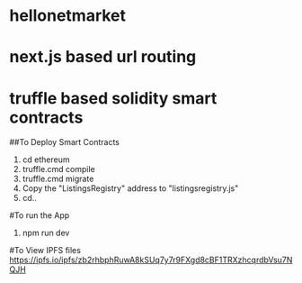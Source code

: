 # hellonetmarket

# next.js based url routing
# truffle based solidity smart contracts



##To Deploy Smart Contracts
1. cd ethereum
2. truffle.cmd compile
3. truffle.cmd migrate
4. Copy the "ListingsRegistry" address to "listingsregistry.js"
5. cd..

#To run the App
1. npm run dev


#To View IPFS files
https://ipfs.io/ipfs/zb2rhbphRuwA8kSUq7y7r9FXgd8cBF1TRXzhcqrdbVsu7NQJH